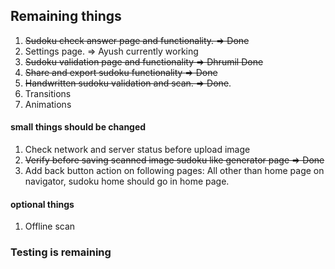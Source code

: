 
## Remaining things

1. ~~Sudoku check answer page and functionality. => Done~~
2. Settings page. => Ayush currently working
3. ~~Sudoku validation page and functionality => Dhrumil Done~~
4. ~~Share and export sudoku functionality => Done~~
5. ~~Handwritten sudoku validation and scan. => Done~~.
6. Transitions 
7. Animations

#### small things should be changed

1. Check network and server status before upload image
2. ~~Verify before saving scanned image sudoku like generator page => Done~~
3. Add back button action on following pages: All other than home page on navigator, sudoku home should go in home page.

#### optional things

1. Offline scan

### Testing is remaining